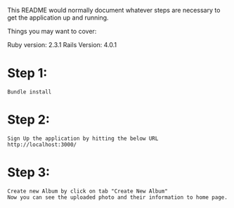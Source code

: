 This README would normally document whatever steps are necessary to get the application up and running.

Things you may want to cover:

Ruby version: 2.3.1 Rails Version: 4.0.1

# Step 1:
	Bundle install
	
# Step 2:
	Sign Up the application by hitting the below URL
	http://localhost:3000/

# Step 3:
	Create new Album by click on tab "Create New Album"
   	Now you can see the uploaded photo and their information to home page.
	
